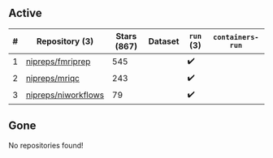## Active
| # | Repository (3) | Stars (867) | Dataset | `run` (3) | `containers-run` |
| --- | --- | --- | --- | --- | --- |
| 1 | [nipreps/fmriprep](https://github.com/nipreps/fmriprep) | 545 |  | :heavy_check_mark: |  |
| 2 | [nipreps/mriqc](https://github.com/nipreps/mriqc) | 243 |  | :heavy_check_mark: |  |
| 3 | [nipreps/niworkflows](https://github.com/nipreps/niworkflows) | 79 |  | :heavy_check_mark: |  |

## Gone
No repositories found!
